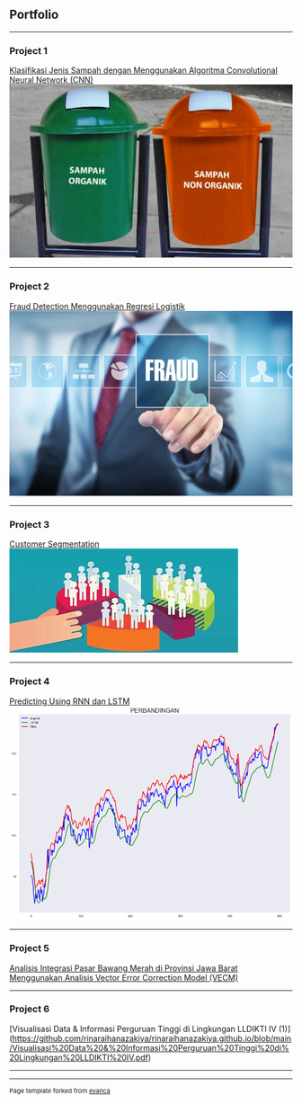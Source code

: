 ## Portfolio

---

### Project 1 

[Klasifikasi Jenis Sampah dengan Menggunakan Algoritma Convolutional Neural Network (CNN)](https://github.com/rinaraihanazakiya/rinaraihanazakiya.github.io/blob/main/Klasifikasi_Jenis_Sampah_dengan_Menggunakan_Algoritma_Convolutional_Neural_Network_(CNN).ipynb)
<img src="images/sampah.jfif?raw=true"/>

---

### Project 2

[Fraud Detection Menggunakan Regresi Logistik](https://github.com/rinaraihanazakiya/rinaraihanazakiya.github.io/blob/main/Fraud%20Detection.ipynb)
<img src="images/fraud-detection.jpeg?raw=true"/>

---

### Project 3

[Customer Segmentation](https://github.com/rinaraihanazakiya/rinaraihanazakiya.github.io/blob/main/Customer%20Segmentation.ipynb)
<img src="images/download.jfif?raw=true"/>

---

### Project 4

[Predicting Using RNN dan LSTM](https://github.com/rinaraihanazakiya/rinaraihanazakiya.github.io/blob/main/Predicting%20using%20RNN%20dan%20LSTM.ipynb)
<img src="images/RNN dan LSTM.png?raw=true"/>

---

### Project 5

[Analisis Integrasi Pasar Bawang Merah di Provinsi Jawa Barat Menggunakan Analisis Vector Error Correction Model (VECM)](https://github.com/rinaraihanazakiya/rinaraihanazakiya.github.io/blob/main/Analisis%20Integrasi%20Pasar%20Bawang%20Merah%20di%20Provinsi%20Jawa%20Barat.pdf)

---

### Project 6

[Visualisasi Data & Informasi Perguruan Tinggi di Lingkungan LLDIKTI IV (1)]
(https://github.com/rinaraihanazakiya/rinaraihanazakiya.github.io/blob/main/Visualisasi%20Data%20&%20Informasi%20Perguruan%20Tinggi%20di%20Lingkungan%20LLDIKTI%20IV.pdf)

---




---
<p style="font-size:11px">Page template forked from <a href="https://github.com/evanca/quick-portfolio">evanca</a></p>
<!-- Remove above link if you don't want to attibute -->
